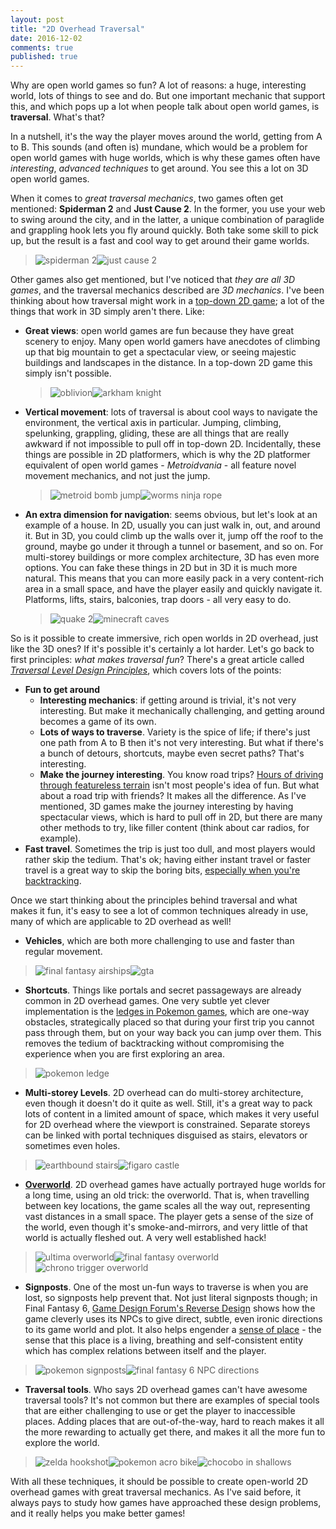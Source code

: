 ```yaml
---
layout: post
title: "2D Overhead Traversal"
date: 2016-12-02
comments: true
published: true
---
```


Why are open world games so fun? A lot of reasons: a huge, interesting world, lots of things to see and do. But one important mechanic that support this, and which pops up a lot when people talk about open world games, is **traversal**. What's that?

In a nutshell, it's the way the player moves around the world, getting from A to B. This sounds (and often is) mundane, which would be a problem for open world games with huge worlds, which is why these games often have _interesting_, _advanced techniques_ to get around. You see this a lot on 3D open world games.

When it comes to _great traversal mechanics_, two games often get mentioned: **Spiderman 2** and **Just Cause 2**. In the former, you use your web to swing around the city, and in the latter, a unique combination of paraglide and grappling hook lets you fly around quickly. Both take some skill to pick up, but the result is a fast and cool way to get around their game worlds.

> ![spiderman 2](https://raw.githubusercontent.com/cxong/cxong.github.io/master/_posts/spiderman2.jpg)![just cause 2](https://raw.githubusercontent.com/cxong/cxong.github.io/master/_posts/justcause2.jpg)

Other games also get mentioned, but I've noticed that _they are all 3D games_, and the traversal mechanics described are _3D mechanics_. I've been thinking about how traversal might work in a [top-down 2D game](http://cxong.github.io/cdogs-sdl); a lot of the things that work in 3D simply aren't there. Like:

- **Great views**: open world games are fun because they have great scenery to enjoy. Many open world gamers have anecdotes of climbing up that big mountain to get a spectacular view, or seeing majestic buildings and landscapes in the distance. In a top-down 2D game this simply isn't possible.

  > ![oblivion](https://raw.githubusercontent.com/cxong/cxong.github.io/master/_posts/oblivion.jpg)![arkham knight](https://raw.githubusercontent.com/cxong/cxong.github.io/master/_posts/arkhamknight.jpeg)

  <!--more-->

- **Vertical movement**: lots of traversal is about cool ways to navigate the environment, the vertical axis in particular. Jumping, climbing, spelunking, grappling, gliding, these are all things that are really awkward if not impossible to pull off in top-down 2D. Incidentally, these things are possible in 2D platformers, which is why the 2D platformer equivalent of open world games - _Metroidvania_ - all feature novel movement mechanics, and not just the jump.

  > ![metroid bomb jump](https://raw.githubusercontent.com/cxong/cxong.github.io/master/_posts/metroid_bombjump.jpg)![worms ninja rope](https://raw.githubusercontent.com/cxong/cxong.github.io/master/_posts/worms_ninja_rope.png)

- **An extra dimension for navigation**: seems obvious, but let's look at an example of a house. In 2D, usually you can just walk in, out, and around it. But in 3D, you could climb up the walls over it, jump off the roof to the ground, maybe go under it through a tunnel or basement, and so on. For multi-storey buildings or more complex architecture, 3D has even more options. You can fake these things in 2D but in 3D it is much more natural. This means that you can more easily pack in a very content-rich area in a small space, and have the player easily and quickly navigate it. Platforms, lifts, stairs, balconies, trap doors - all very easy to do.

  > ![quake 2](https://raw.githubusercontent.com/cxong/cxong.github.io/master/_posts/quake2.jpg)![minecraft caves](https://raw.githubusercontent.com/cxong/cxong.github.io/master/_posts/minecraft_caves.jpg)

So is it possible to create immersive, rich open worlds in 2D overhead, just like the 3D ones? If it's possible it's certainly a lot harder. Let's go back to first principles: _what makes traversal fun_? There's a great article called [_Traversal Level Design Principles_](http://www.gamasutra.com/blogs/TravisHoffstetter/20160107/263175/Traversal_Level_Design_Principles.php), which covers lots of the points:

- **Fun to get around**
  - **Interesting mechanics**: if getting around is trivial, it's not very interesting. But make it mechanically challenging, and getting around becomes a game of its own.
  - **Lots of ways to traverse**. Variety is the spice of life; if there's just one path from A to B then it's not very interesting. But what if there's a bunch of detours, shortcuts, maybe even secret paths? That's interesting.
  - **Make the journey interesting**. You know road trips? [Hours of driving through featureless terrain](https://en.wikipedia.org/wiki/Penn_%26_Teller's_Smoke_and_Mirrors#Desert_Bus) isn't most people's idea of fun. But what about a road trip with friends? It makes all the difference. As I've mentioned, 3D games make the journey interesting by having spectacular views, which is hard to pull off in 2D, but there are many other methods to try, like filler content (think about car radios, for example).
- **Fast travel**. Sometimes the trip is just too dull, and most players would rather skip the tedium. That's ok; having either instant travel or faster travel is a great way to skip the boring bits, [especially when you're backtracking](http://gamedev.stackexchange.com/q/83893/26250).

Once we start thinking about the principles behind traversal and what makes it fun, it's easy to see a lot of common techniques already in use, many of which are applicable to 2D overhead as well!

- **Vehicles**, which are both more challenging to use and faster than regular movement.

> ![final fantasy airships](https://raw.githubusercontent.com/cxong/cxong.github.io/master/_posts/final_fantasy_airships.png)![gta](https://raw.githubusercontent.com/cxong/cxong.github.io/master/_posts/gta.jpg)

- **Shortcuts**. Things like portals and secret passageways are already common in 2D overhead games. One very subtle yet clever implementation is the [ledges in Pokemon games](http://bulbapedia.bulbagarden.net/wiki/Ledge), which are one-way obstacles, strategically placed so that during your first trip you cannot pass through them, but on your way back you can jump over them. This removes the tedium of backtracking without compromising the experience when you are first exploring an area.

> ![pokemon ledge](https://raw.githubusercontent.com/cxong/cxong.github.io/master/_posts/pokemon_ledge.png)

- **Multi-storey Levels**. 2D overhead can do multi-storey architecture, even though it doesn't do it quite as well. Still, it's a great way to pack lots of content in a limited amount of space, which makes it very useful for 2D overhead where the viewport is constrained. Separate storeys can be linked with portal techniques disguised as stairs, elevators or sometimes even holes.

> ![earthbound stairs](https://raw.githubusercontent.com/cxong/cxong.github.io/master/_posts/earthbound_stairs.png)![figaro castle](https://raw.githubusercontent.com/cxong/cxong.github.io/master/_posts/figaro_castle.png)

- [**Overworld**](https://en.wikipedia.org/wiki/Overworld). 2D overhead games have actually portrayed huge worlds for a long time, using an old trick: the overworld. That is, when travelling between key locations, the game scales all the way out, representing vast distances in a small space. The player gets a sense of the size of the world, even though it's smoke-and-mirrors, and very little of that world is actually fleshed out. A very well established hack!

> ![ultima overworld](https://raw.githubusercontent.com/cxong/cxong.github.io/master/_posts/ultima_overworld.png)![final fantasy overworld](https://raw.githubusercontent.com/cxong/cxong.github.io/master/_posts/final_fantasy_overworld.png)![chrono trigger overworld](https://raw.githubusercontent.com/cxong/cxong.github.io/master/_posts/chrono_trigger_overworld.png)

- **Signposts**. One of the most un-fun ways to traverse is when you are lost, so signposts help prevent that. Not just literal signposts though; in Final Fantasy 6, [Game Design Forum's Reverse Design](http://thegamedesignforum.com/features/reverse_design_ff6_5.html) shows how the game cleverly uses its NPCs to give direct, subtle, even ironic directions to its game world and plot. It also helps engender a [sense of place](http://venturebeat.com/community/2012/05/30/games-need-more-place/) - the sense that this place is a living, breathing and self-consistent entity which has complex relations between itself and the player.

> ![pokemon signposts](https://raw.githubusercontent.com/cxong/cxong.github.io/master/_posts/pokemon_signpost.png)![final fantasy 6 NPC directions](https://raw.githubusercontent.com/cxong/cxong.github.io/master/_posts/final_fantasy_6_allusion.png)

- **Traversal tools**. Who says 2D overhead games can't have awesome traversal tools? It's not common but there are examples of special tools that are either challenging to use or get the player to inaccessible places. Adding places that are out-of-the-way, hard to reach makes it all the more rewarding to actually get there, and makes it all the more fun to explore the world.

> ![zelda hookshot](https://raw.githubusercontent.com/cxong/cxong.github.io/master/_posts/zelda_hookshot.png)![pokemon acro bike](https://raw.githubusercontent.com/cxong/cxong.github.io/master/_posts/pokemon_acro_bike.png)![chocobo in shallows](https://raw.githubusercontent.com/cxong/cxong.github.io/master/_posts/final_fantasy_chocobo.jpg)

With all these techniques, it should be possible to create open-world 2D overhead games with great traversal mechanics. As I've said before, it always pays to study how games have approached these design problems, and it really helps you make better games!
